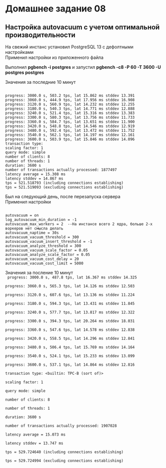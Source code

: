 # Домашнее задание 08  
## Настройка autovacuum с учетом оптимальной производительности  

На свежий инстанс установил PostgreSQL 13 с дефолтными настройками  
Применил настройки из приложенного файла  

Выполнил **pgbench -i postgres** и запустил **pgbench -c8 -P 60 -T 3600 -U postgres postgres**  

Значения за последние 10 минут  

<code>
progress: 3000.0 s, 503.2 tps, lat 15.862 ms stddev 13.391  
progress: 3060.0 s, 444.9 tps, lat 17.956 ms stddev 16.908  
progress: 3120.0 s, 560.9 tps, lat 14.232 ms stddev 12.255  
progress: 3180.0 s, 540.3 tps, lat 14.771 ms stddev 12.888  
progress: 3240.0 s, 521.4 tps, lat 15.316 ms stddev 13.383  
progress: 3300.0 s, 580.3 tps, lat 13.756 ms stddev 11.733  
progress: 3360.0 s, 584.7 tps, lat 13.651 ms stddev 11.900  
progress: 3420.0 s, 548.8 tps, lat 14.546 ms stddev 12.919  
progress: 3480.0 s, 592.4 tps, lat 13.472 ms stddev 11.752  
progress: 3540.0 s, 562.1 tps, lat 14.197 ms stddev 12.161  
progress: 3600.0 s, 503.9 tps, lat 15.846 ms stddev 14.096  
transaction type: <builtin: TPC-B (sort of)>  
scaling factor: 1  
query mode: simple  
number of clients: 8  
number of threads: 1  
duration: 3600 s  
number of transactions actually processed: 1877497  
latency average = 15.308 ms  
latency stddev = 14.867 ms  
tps = 521.518793 (including connections establishing)  
tps = 521.519093 (excluding connections establishing)  
</code>

Был на следующий день, после перезапуска сервера  
Применил настройки  

<code>
autovacuum = on  
log_autovacuum_min_duration = -1  
autovacuum_max_workers = 2  --На инстансе всего 2 ядра, больше 2-х воркеров нет смысла делать
autovacuum_naptime = 30s  
autovacuum_vacuum_threshold = 300  
autovacuum_vacuum_insert_threshold = -1  
autovacuum_analyze_threshold = 300  
autovacuum_vacuum_scale_factor = 0.05  
autovacuum_analyze_scale_factor = 0.05  
autovacuum_vacuum_cost_delay = 20  
autovacuum_vacuum_cost_limit = 5000  
</code>

Значения за посление 10 минут  
<code>
progress: 3000.0 s, 487.8 tps, lat 16.367 ms stddev 14.325  
progress: 3060.0 s, 565.3 tps, lat 14.126 ms stddev 12.503  
progress: 3120.0 s, 607.6 tps, lat 13.136 ms stddev 11.224  
progress: 3180.0 s, 594.3 tps, lat 13.431 ms stddev 11.845  
progress: 3240.0 s, 577.7 tps, lat 13.817 ms stddev 12.322  
progress: 3300.0 s, 394.3 tps, lat 20.264 ms stddev 18.031  
progress: 3360.0 s, 547.6 tps, lat 14.578 ms stddev 12.838  
progress: 3420.0 s, 558.5 tps, lat 14.296 ms stddev 12.841  
progress: 3480.0 s, 506.4 tps, lat 15.769 ms stddev 14.164  
progress: 3540.0 s, 524.1 tps, lat 15.233 ms stddev 13.099  
progress: 3600.0 s, 537.1 tps, lat 14.864 ms stddev 12.816  
transaction type: <builtin: TPC-B (sort of)>  
scaling factor: 1  
query mode: simple  
number of clients: 8  
number of threads: 1  
duration: 3600 s  
number of transactions actually processed: 1907028  
latency average = 15.073 ms  
latency stddev = 13.747 ms  
tps = 529.724640 (including connections establishing)  
tps = 529.724994 (excluding connections establishing) 
</code>